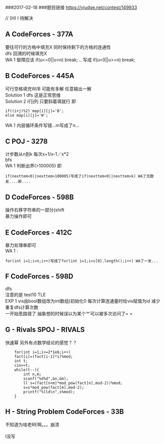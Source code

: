###2017-02-18 
###题目链接 https://vjudge.net/contest/149933

// (H) I 待解决


## A CodeForces - 377A
要往可行的方格中填充X 同时保持剩下的方格的连通性</br>
dfs 回溯的时候填充X</br>
WA 1 智障应该 if(u<=0||u>n) break;   ..  写成 if(u<0||u>=n) break;  </br>

## B CodeForces - 445A
可行空格填充W/B 可能有多解 任意输出一解</br>
Solution 1 dfs 这是正常思维</br>
Solution 2 i行j列 只要斜着填就行 即</br>

    if((i+j)%2) map[i][j]='B';
    else map[i][j]='W';
    
    
WA 1 内层循环条件写错...m写成了n...</br>

## C POJ - 3278
计步数从n到k 每次x+1/x-1／x*2 </br>
bfs </br>
WA 1 判断出界(>100005) 即
    
    if(nexttem<0||nexttem>100005)写成了if(nexttem<0||nexttem>k) WA了无数发....醉....
    
    
    
## D CodeForces - 598B
操作右移字符串的一部分(shift </br>
暴力操作即可 </br>

## E CodeForces - 412C
暴力处理串即可</br>
WA 1 :
    
    for(int i=1;i<n;i++)写成了for(int i=1;i<s[0].length();i++) WA了一发...
    
    
## F CodeForces - 598D
dfs </br>
注意的是 test10 TLE </br>
EXP 1 vis由bool数组改为int数组(初始化0 每次计算连通量时给vis赋值为id 减少重复dfs计算次数 </br>
一开始思路错了 抽象想的时候误以为某个’*‘可以被多次访问了= =
    
## G - Rivals SPOJ - RIVALS
快速幂 另外有点数学结论的感觉？？
    
        for(int i=1;i<=2*1e6;i++)
        fact[i]=(fact[i-1]*i)%mod;
        int t;
        cin>>t;
        while(t--){
            int n,m;
            scanf("%d%d",&n,&m);
            ll s=(fact[n+m]*mod_pow(fact[n],mod-2))%mod;
            s=s*mod_pow(fact[m],mod-2);
            printf("%lld\n",s%mod);
        }
    
    
    
## H - String Problem CodeForces - 33B 

不知道为啥老RE啊。。。崩溃
<br><br>
I没写

